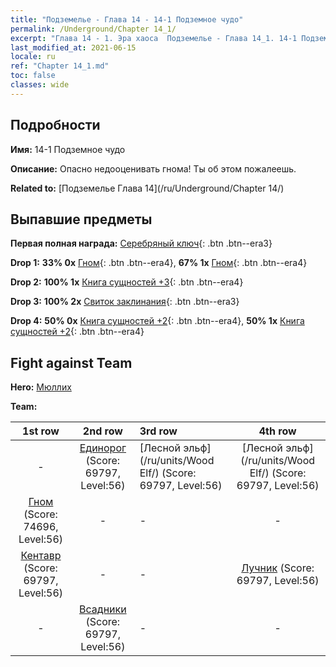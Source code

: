 ```yaml
---
title: "Подземелье - Глава 14 - 14-1 Подземное чудо"
permalink: /Underground/Chapter 14_1/
excerpt: "Глава 14 - 1. Эра хаоса  Подземелье - Глава 14_1. 14-1 Подземное чудо"
last_modified_at: 2021-06-15
locale: ru
ref: "Chapter 14_1.md"
toc: false
classes: wide
---
```


## Подробности

 **Имя:** 14-1 Подземное чудо

 **Описание:** Опасно недооценивать гнома! Ты об этом пожалеешь.

 **Related to:** [Подземелье Глава 14](/ru/Underground/Chapter 14/)

## Выпавшие предметы

 **Первая полная награда:** [Серебряный ключ](/ItemsRU/con_693/){: .btn .btn--era3}

 **Drop 1:** **33% 0x** [Гном](/ItemsRU/unt_200/){: .btn .btn--era4}, **67% 1x** [Гном](/ItemsRU/unt_200/){: .btn .btn--era4}

 **Drop 2:** **100% 1x** [Книга сущностей +3](/ItemsRU/mat_60/){: .btn .btn--era4}

 **Drop 3:** **100% 2x** [Свиток заклинания](/ItemsRU/con_694/){: .btn .btn--era3}

 **Drop 4:** **50% 0x** [Книга сущностей +2](/ItemsRU/mat_53/){: .btn .btn--era4}, **50% 1x** [Книга сущностей +2](/ItemsRU/mat_53/){: .btn .btn--era4}


## Fight against Team
 **Hero:** [Мюллих](/ru/heroes/Mullich/)

 **Team:**


  | 1st row | 2nd row | 3rd row | 4th row |
  |:----:|:----:|:----|:----:|
  | - | [Единорог](/ru/units/Unicorn/) (Score: 69797, Level:56)  | [Лесной эльф](/ru/units/Wood Elf/) (Score: 69797, Level:56)  | [Лесной эльф](/ru/units/Wood Elf/) (Score: 69797, Level:56)  |
  | [Гном](/ru/units/Dwarf/) (Score: 74696, Level:56)  | - | - | - |
  | [Кентавр](/ru/units/Centaur/) (Score: 69797, Level:56)  | - | - | [Лучник](/ru/units/Marksman/) (Score: 69797, Level:56)  |
  | - | [Всадники](/ru/units/Cavalier/) (Score: 69797, Level:56)  | - | - |


